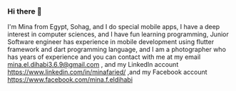 ### Hi there 👋

I'm Mina from Egypt, Sohag, and I do special mobile apps, I have a deep interest in computer sciences, and I have fun learning programming, Junior Software engineer has experience in mobile development using flutter framework and dart programming language, and I am a photographer who has years of experience and you can contact with me at my email mina.el.dihabi3.6.9@gmail.com , and my LinkedIn account https://www.linkedin.com/in/minafaried/ ,and my Facebook account https://www.facebook.com/mina.f.eldihabi 
